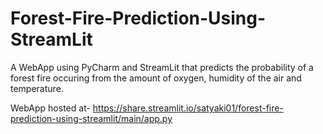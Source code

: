 # Forest-Fire-Prediction-Using-StreamLit
A WebApp using PyCharm and StreamLit that predicts the probability of a forest fire occuring from the amount of oxygen, humidity of the air and temperature.

WebApp hosted at- https://share.streamlit.io/satyaki01/forest-fire-prediction-using-streamlit/main/app.py
